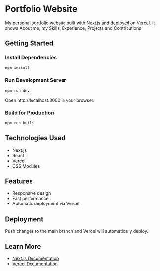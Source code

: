 # Portfolio Website

My personal portfolio website built with Next.js and deployed on Vercel. It shows About me, my Skills, Experience, Projects and Contributions

## Getting Started

### Install Dependencies
```bash
npm install
```

### Run Development Server
```bash
npm run dev
```
Open [http://localhost:3000](http://localhost:3000) in your browser.

### Build for Production
```bash
npm run build
```

## Technologies Used

- Next.js
- React
- Vercel
- CSS Modules

## Features

- Responsive design
- Fast performance
- Automatic deployment via Vercel

## Deployment

Push changes to the main branch and Vercel will automatically deploy.

## Learn More

- [Next.js Documentation](https://nextjs.org/docs)
- [Vercel Documentation](https://vercel.com/docs)
